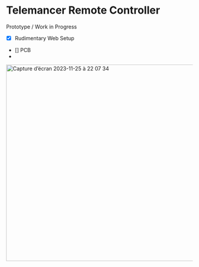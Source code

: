 # Telemancer Remote Controller

Prototype / Work in Progress

* [x] Rudimentary Web Setup
* [] PCB
* 
<img width="531" alt="Capture d’écran 2023-11-25 à 22 07 34" src="https://github.com/Morveus/Telemancer/assets/2972468/38e09fc1-5158-4d2b-9d2f-24f44c769d44">
